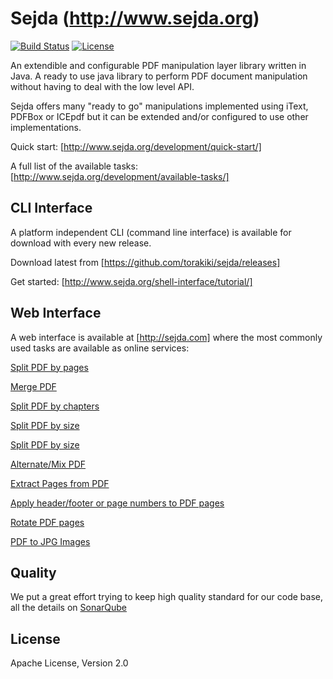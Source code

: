 Sejda (http://www.sejda.org)
=====
[![Build Status](https://travis-ci.org/torakiki/sejda.png)](https://travis-ci.org/torakiki/sejda)
[![License](http://img.shields.io/badge/license-APLv2-blue.svg)](http://www.apache.org/licenses/LICENSE-2.0.html)

An extendible and configurable PDF manipulation layer library written in Java. A ready to use java library to perform PDF document manipulation without having to deal with the low level API.

Sejda offers many "ready to go" manipulations implemented using iText, PDFBox or ICEpdf but it can be extended and/or configured to use other implementations.

Quick start: [http://www.sejda.org/development/quick-start/]

A full list of the available tasks: [http://www.sejda.org/development/available-tasks/]

CLI Interface
----
A platform independent CLI (command line interface) is available for download with every new release.

Download latest from [https://github.com/torakiki/sejda/releases]

Get started: [http://www.sejda.org/shell-interface/tutorial/]

Web Interface
----
A web interface is available at [http://sejda.com] where the most commonly used tasks are available as online services:

[Split PDF by pages](http://sejda.com/split-pdf)

[Merge PDF](http://sejda.com/merge-pdf)

[Split PDF by chapters](http://sejda.com/split-pdf-by-bookmarks)

[Split PDF by size](http://sejda.com/split-pdf-by-size)

[Split PDF by size](http://sejda.com/split-pdf-by-size)

[Alternate/Mix PDF](http://sejda.com/merge-pdf)

[Extract Pages from PDF](http://sejda.com/extract-pdf-pages)

[Apply header/footer or page numbers to PDF pages](http://sejda.com/header-footer-pdf)

[Rotate PDF pages](http://sejda.com/rotate-pdf-pages)

[PDF to JPG Images](http://sejda.com/pdf-to-jpg)

Quality
----
We put a great effort trying to keep high quality standard for our code base, all the details on [SonarQube]

License
----

Apache License, Version 2.0

  [sejda.com]: http://sejda.com  
  [SonarQube]: http://nemo.sonarqube.org/dashboard/index/org.sejda:sejda